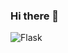 ### Hi there 👋

<!--
**PunRabbit/PunRabbit** is a ✨ _special_ ✨ repository because its `README.md` (this file) appears on your GitHub profile.

Here are some ideas to get you started:

- 🔭 I’m currently working on ...
- 🌱 I’m currently learning ...
- 👯 I’m looking to collaborate on ...
- 🤔 I’m looking for help with ...
- 💬 Ask me about ...
- 📫 How to reach me: ...
- 😄 Pronouns: ...
- ⚡ Fun fact: ...
-->

  <img alt="Flask" src ="https://img.shields.io/badge/Flask-000000.svg?&style=for-the-badge&logo=Flask&logoColor=white"/>
